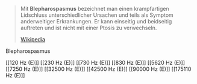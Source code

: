> Mit **Blepharospasmus** bezeichnet man einen krampfartigen Lidschluss unterschiedlicher Ursachen und teils als Symptom anderweitiger Erkrankungen. Er kann einseitig und beidseitig auftreten und ist nicht mit einer Ptosis zu verwechseln.
>
> [Wikipedia](https://de.wikipedia.org/wiki/Blepharospasmus)

Blepharospasmus

[[120 Hz (E)]]
[[230 Hz (E)]]
[[730 Hz (E)]]
[[830 Hz (E)]]
[[5620 Hz (E)]]
[[7250 Hz (E)]]
[[32500 Hz (E)]]
[[42500 Hz (E)]]
[[90000 Hz (E)]]
[[175110 Hz (E)]]